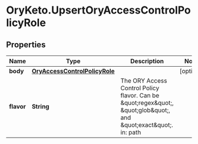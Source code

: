 # OryKeto.UpsertOryAccessControlPolicyRole

## Properties
Name | Type | Description | Notes
------------ | ------------- | ------------- | -------------
**body** | [**OryAccessControlPolicyRole**](OryAccessControlPolicyRole.md) |  | [optional] 
**flavor** | **String** | The ORY Access Control Policy flavor. Can be \&quot;regex\&quot;, \&quot;glob\&quot;, and \&quot;exact\&quot;.  in: path | 


